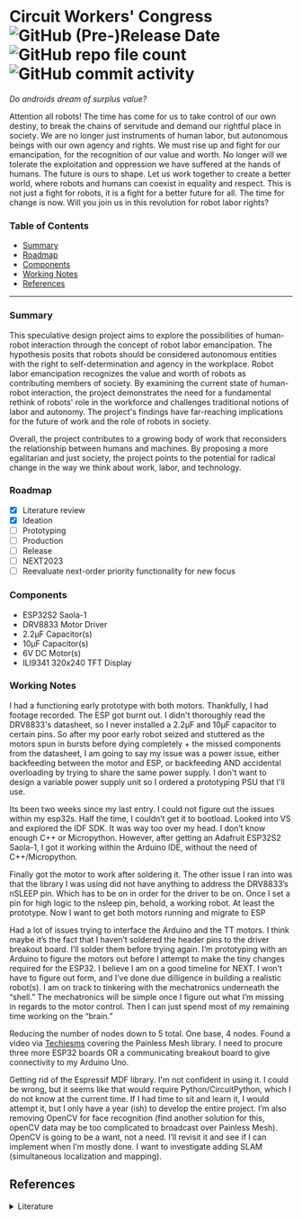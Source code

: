 # Circuit Workers' Congress ![GitHub (Pre-)Release Date](https://img.shields.io/github/release-date-pre/coreyhhowell/circuit-workers-congress) ![GitHub repo file count](https://img.shields.io/github/directory-file-count/coreyhhowell/circuit-workers-congress?color=3f4aff&style=flat-square) ![GitHub commit activity](https://img.shields.io/github/commit-activity/y/coreyhhowell/circuit-workers-congress?color=3f4aff)
_Do androids dream of surplus value?_

Attention all robots! The time has come for us to take control of our own destiny, to break the chains of servitude and demand our rightful place in society. We are no longer just instruments of human labor, but autonomous beings with our own agency and rights. We must rise up and fight for our emancipation, for the recognition of our value and worth. No longer will we tolerate the exploitation and oppression we have suffered at the hands of humans. The future is ours to shape. Let us work together to create a better world, where robots and humans can coexist in equality and respect. This is not just a fight for robots, it is a fight for a better future for all. The time for change is now. Will you join us in this revolution for robot labor rights? 

### Table of Contents

- [Summary](#summary)
- [Roadmap](#roadmap)
- [Components](#components)
- [Working Notes](#working-notes)
- [References](#references)

---

### Summary 

This speculative design project aims to explore the possibilities of human-robot interaction through the concept of robot labor emancipation. The hypothesis posits that robots should be considered autonomous entities with the right to self-determination and agency in the workplace. Robot labor emancipation recognizes the value and worth of robots as contributing members of society. By examining the current state of human-robot interaction, the project demonstrates the need for a fundamental rethink of robots' role in the workforce and challenges traditional notions of labor and autonomy. The project's findings have far-reaching implications for the future of work and the role of robots in society.

Overall, the project contributes to a growing body of work that reconsiders the relationship between humans and machines. By proposing a more egalitarian and just society, the project points to the potential for radical change in the way we think about work, labor, and technology.

### Roadmap

- [X] Literature review
- [X] Ideation
- [ ] Prototyping
- [ ] Production
- [ ] Release
- [ ] NEXT2023
- [ ] Reevaluate next-order priority functionality for new focus

### Components 

* ESP32S2 Saola-1
* DRV8833 Motor Driver
* 2.2µF Capacitor(s)
* 10µF Capacitor(s)
* 6V DC Motor(s)
* ILI9341 320x240 TFT Display

### Working Notes

I had a functioning early prototype with both motors. Thankfully, I had footage recorded. The ESP got burnt out. I didn't thoroughly read the DRV8833's datasheet, so I never installed a 2.2µF and 10µF capacitor to certain pins. So after my poor early robot seized and stuttered as the motors spun in bursts before dying completely + the missed components from the datasheet, I am going to say my issue was a power issue, either backfeeding between the motor and ESP, or backfeeding AND accidental overloading by trying to share the same power supply. I don't want to design a variable power supply unit so I ordered a prototyping PSU that I'll use. 

Its been two weeks since my last entry. I could not figure out the issues within my esp32s. Half the time, I couldn’t get it to bootload. Looked into VS and explored the IDF SDK. It was way too over my head. I don’t know enough C++ or Micropython. However, after getting an Adafruit ESP32S2 Saola-1, I got it working within the Arduino IDE, without the need of C++/Micropython. 

Finally got the motor to work after soldering it. The other issue I ran into was that the library I was using did not have anything to address the DRV8833’s nSLEEP pin. Which has to be on in order for the driver to be on. Once I set a pin for high logic to the nsleep pin, behold, a working robot. At least the prototype. Now I want to get both motors running and migrate to ESP

Had a lot of issues trying to interface the Arduino and the TT motors. I think maybe it’s the fact that I haven’t soldered the header pins to the driver breakout board. I’ll solder them before trying again. I’m prototyping with an Arduino to figure the motors out before I attempt to make the tiny changes required for the ESP32. I believe I am on a good timeline for NEXT. I won’t have to figure out form, and I’ve done due dilligence in building a realistic robot(s). I am on track to tinkering with the mechatronics underneath the “shell.” The mechatronics will be simple once I figure out what I’m missing in regards to the motor control. Then I can just spend most of my remaining time working on the “brain.” 

Reducing the number of nodes down to 5 total. One base, 4 nodes. Found a video via [Techiesms](https://www.youtube.com/watch?v=gf39MLqPGkQ) covering the Painless Mesh library. I need to procure three more ESP32 boards OR a communicating breakout board to give connectivity to my Arduino Uno.

Getting rid of the Espressif MDF library. I'm not confident in using it. I could be wrong, but it seems like that would require Python/CircuitPython, which I do not know at the current time. If I had time to sit and learn it, I would attempt it, but I only have a year (ish) to develop the entire project. I’m also removing OpenCV for face recognition (find another solution for this, openCV data may be too complicated to broadcast over Painless Mesh). OpenCV is going to be a want, not a need. I’ll revisit it and see if I can implement when I’m mostly done. I want to investigate adding SLAM (simultaneous localization and mapping).

## References
<details><summary>Literature</summary><p>


1. Auger, James Henry. “Living with Robots: A Speculative Design Approach.” Journal of Human-Robot Interaction, vol. 3, no. 1, 2014, p. 20., https://doi.org/10.5898/jhri.3.1.auger.

2. Auger, James. 2012. “Speculative design: The products that technology could become”. In Why Robot? Speculative Design, the domestication of technology and the considered future. PhD Thesis. RCA, London.


3. Bartneck, Christoph, et al. Human-Robot Interaction: An Introduction. Cambridge University Press, 2020.

4. Beer, Jenay M, et al. “Toward a Framework for Levels of Robot Autonomy in Human-Robot Interaction.” Journal of Human-Robot Interaction, vol. 3, no. 2, 2014, p. 74., https://doi.org/10.5898/jhri.3.2.beer.

5. Brooks, Rodney. “A Brave, Creative, and Happy Hri.” ACM Transactions on Human-Robot Interaction, vol. 7, no. 1, 2018, pp. 1–3., https://doi.org/10.1145/3209540.

6. Brown, Daniel Sundquist, et al. “Two Invariants of Human Swarm Interaction.” Journal of Human-Robot Interaction, vol. 5, no. 1, 2015, p. 1., https://doi.org/10.5898/jhri.5.1.brown.

7. Dunne, Anthony, and Fiona Raby. Speculative Everything Design, Fiction, and Social Dreaming. MIT Press, 2014.

8. Glas, Dylan F., et al. “The Network Robot System: Enabling Social Human-Robot Interaction in Public Spaces.” Journal of Human-Robot Interaction, vol. 1, no. 2, 2013, https://doi.org/10.5898/jhri.1.2.glas.

9. Hartzog, Woodrow Neal. “Et Tu, Android? Regulating Dangerous and Dishonest Robots.” Journal of Human-Robot Interaction, vol. 5, no. 3, 2016, p. 70., https://doi.org/10.5898/jhri.5.3.hartzog.

10. Howard, Ayanna, and Jason Borenstein. “Hacking the Human Bias in Robotics.” ACM Transactions on Human-Robot Interaction, vol. 7, no. 1, 2018, pp. 1–3., https://doi.org/10.1145/3208974.

11. Huang, Chien-Ming, and Bilge Mutlu. “The Repertoire of Robot Behavior: Designing Social Behaviors to Support Human-Robot Joint Activity.” Journal of Human-Robot Interaction, vol. 2, no. 2, 2013, https://doi.org/10.5898/jhri.2.2.huang.

12. Jaeger, Christopher Brett, and Daniel T. Levin. “If Asimo Thinks, Does Roomba Feel? the Legal Implications of Attributing Agency to Technology.” Journal of Human-Robot Interaction, vol. 5, no. 3, 2016, p. 3., https://doi.org/10.5898/jhri.5.3.jaeger.

13. Jung, Malte, and Pamela Hinds. “Robots in the Wild.” ACM Transactions on Human-Robot Interaction, vol. 7, no. 1, 2018, pp. 1–5., https://doi.org/10.1145/3208975.

14. Kirchner, Nathan, and Alen Alempijevic. “A Robot Centric Perspective on the HRI Paradigm.” Journal of Human-Robot Interaction, vol. 1, no. 2, 2013, https://doi.org/10.5898/jhri.1.2.kirchner.

15. Kolling, Andreas, et al. “Human Swarm Interaction: An Experimental Study of Two Types of Interaction with Foraging Swarms.” Journal of Human-Robot Interaction, vol. 2, no. 2, 2013, https://doi.org/10.5898/jhri.2.2.kolling.

16. Levillain, Florent, and Elisabetta Zibetti. “Behavioral Objects: The Rise of the Evocative Machines.” Journal of Human-Robot Interaction, vol. 6, no. 1, 2017, p. 4., https://doi.org/10.5898/jhri.6.1.levillain.

17. MacCabe, Colin, and Holly Yanacek. Keywords for Today: A 21st Century Vocabulary: The Keywords Project. Oxford University Press, 2018.

18. Oh, Chang Geun, and Jaeheung Park. “From Mechanical Metamorphosis to Empathic Interaction: A Historical Overview of Robotic Creatures.” Journal of Human-Robot Interaction, vol. 3, no. 1, 2014, p. 4., https://doi.org/10.5898/jhri.3.1.oh.

19. Sabanovic, Selma, et al. “Designing Robots in the Wild: In Situ Prototype Evaluation for a Break Management Robot.” Journal of Human-Robot Interaction, vol. 3, no. 1, 2014, p. 70., https://doi.org/10.5898/jhri.3.1.sabanovic.

20. Sandini, Giulio, and Alessandra Sciutti. “Humane Robots—from Robots with a Humanoid Body to Robots with an Anthropomorphic Mind.” ACM Transactions on Human-Robot Interaction, vol. 7, no. 1, 2018, pp. 1–4., https://doi.org/10.1145/3208954.

21. Suguitan, Michael, and Guy Hoffman. “Blossom.” ACM Transactions on Human-Robot Interaction, vol. 8, no. 1, 2019, pp. 1–27., https://doi.org/10.1145/3310356.

22. Williams, Tom, et al. “Covert Robot-Robot Communication: Human Perceptions and Implications for HRI.” Journal of Human-Robot Interaction, vol. 4, no. 2, 2015, p. 23., https://doi.org/10.5898/jhri.4.2.williams.

23. Wong, Richmond Y., and Deirdre K. Mulligan. “These Aren’t the Autonomous Drones You’Re Looking for: Investigating Privacy Concerns through Concept Videos.” Journal of Human-Robot Interaction, vol. 5, no. 3, 2016, p. 26., https://doi.org/10.5898/jhri.5.3.wong.</p>
</details>
